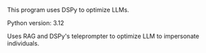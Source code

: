 This program uses DSPy to optimize LLMs.

Python version: 3.12

Uses RAG and DSPy's teleprompter to optimize LLM to impersonate individuals.
